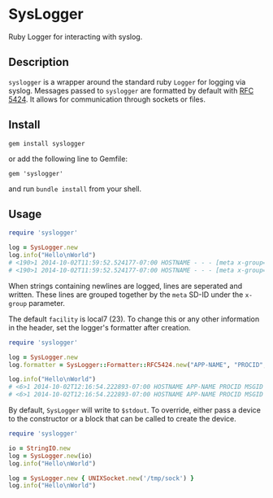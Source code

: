 # SysLogger

Ruby Logger for interacting with syslog.

## Description

`syslogger` is a wrapper around the standard ruby `Logger` for logging via syslog. Messages passed to `syslogger` are formatted by default with [RFC 5424](http://tools.ietf.org/html/rfc5424). It allows for communication through sockets or files.

## Install

```
gem install syslogger
```

or add the following line to Gemfile:

```
gem 'syslogger'
```

and run `bundle install` from your shell.

## Usage

```ruby
require 'syslogger'

log = SysLogger.new
log.info("Hello\nWorld")
# <190>1 2014-10-02T11:59:52.524177-07:00 HOSTNAME - - - [meta x-group="79748942"] Hello
# <190>1 2014-10-02T11:59:52.524177-07:00 HOSTNAME - - - [meta x-group="79748942"] World
```

When strings containing newlines are logged, lines are seperated and written. These lines are grouped together by the `meta` SD-ID under the `x-group` parameter.

The default `facility` is local7 (23). To change this or any other information in the header, set the logger's formatter after creation.

```ruby
require 'syslogger'

log = SysLogger.new
log.formatter = SysLogger::Formatter::RFC5424.new("APP-NAME", "PROCID", "MSGID", "kern")

log.info("Hello\nWorld")
# <6>1 2014-10-02T12:16:54.222893-07:00 HOSTNAME APP-NAME PROCID MSGID [meta x-group="78784030"] Hello
# <6>1 2014-10-02T12:16:54.222893-07:00 HOSTNAME APP-NAME PROCID MSGID [meta x-group="78784030"] World
```

By default, `SysLogger` will write to `$stdout`. To override, either pass a device to the constructor or a block that can be called to create the device.

```ruby
require 'syslogger'

io = StringIO.new
log = SysLogger.new(io)
log.info("Hello\nWorld")

log = SysLogger.new { UNIXSocket.new('/tmp/sock') }
log.info("Hello\nWorld")
```
